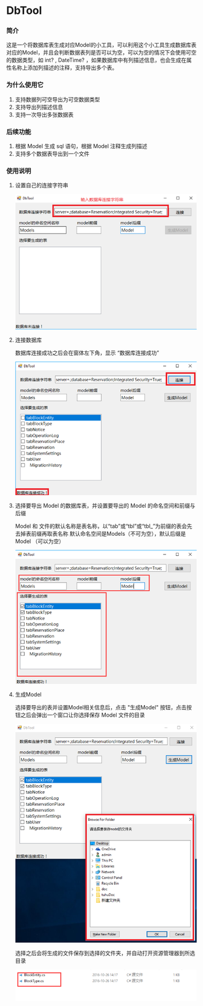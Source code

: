 # DbTool
### 简介

这是一个将数据库表生成对应Model的小工具，可以利用这个小工具生成数据库表对应的Model，并且会判断数据表列是否可以为空，可以为空的情况下会使用可空的数据类型，如
int? , DateTime? ，如果数据库中有列描述信息，也会生成在属性名称上添加列描述的注释，支持导出多个表。

### 为什么使用它

1. 支持数据列可空导出为可空数据类型
2. 支持导出列描述信息
3. 支持一次导出多张数据表

### 后续功能

1. 根据 Model 生成 sql 语句，根据 Model 注释生成列描述
2. 支持多个数据表导出到一个文件

### 使用说明

1. 设置自己的连接字符串

    ![设置连接字符串](resources/connect.png)

2. 连接数据库
    
    数据库连接成功之后会在窗体左下角，显示 “数据库连接成功”
    
    ![设置连接字符串](resources/connect1.png)

3. 选择要导出 Model 的数据库表，并设置要导出的 Model 的命名空间和前缀与后缀

    Model 和 文件的默认名称是表名称，以“tab”或“tbl”或“tbl_”为前缀的表会先去掉表前缀再取表名称
    默认命名空间是Models（不可为空），默认后缀是 Model （可以为空）
    
    ![设置 Model信息](resources/generateModel.png)

4. 生成Model

    选择要导出的表并设置Model相关信息后，点击 "生成Model" 按钮，点击按钮之后会弹出一个窗口让你选择保存 Model 文件的目录
    
    ![设置 Model信息](resources/chooseDir.png)

    选择之后会将生成的文件保存到选择的文件夹，并自动打开资源管理器到所选目录
    
    ![查看生成 model](resources/generateModel1.png)